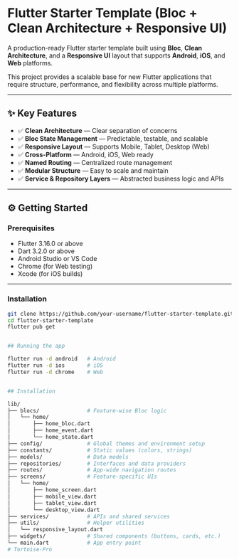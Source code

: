 # Flutter Starter Template (Bloc + Clean Architecture + Responsive UI)

A production-ready Flutter starter template built using **Bloc**, **Clean Architecture**, and a **Responsive UI** layout that supports **Android**, **iOS**, and **Web** platforms.

This project provides a scalable base for new Flutter applications that require structure, performance, and flexibility across multiple platforms.

---

## ✨ Key Features

- ✅ **Clean Architecture** — Clear separation of concerns
- ✅ **Bloc State Management** — Predictable, testable, and scalable
- ✅ **Responsive Layout** — Supports Mobile, Tablet, Desktop (Web)
- ✅ **Cross-Platform** — Android, iOS, Web ready
- ✅ **Named Routing** — Centralized route management
- ✅ **Modular Structure** — Easy to scale and maintain
- ✅ **Service & Repository Layers** — Abstracted business logic and APIs

---

## ⚙️ Getting Started

### Prerequisites

- Flutter 3.16.0 or above
- Dart 3.2.0 or above
- Android Studio or VS Code
- Chrome (for Web testing)
- Xcode (for iOS builds)

---

### Installation

```bash
git clone https://github.com/your-username/flutter-starter-template.git
cd flutter-starter-template
flutter pub get


## Running the app

flutter run -d android   # Android
flutter run -d ios       # iOS
flutter run -d chrome    # Web


## Installation

lib/
├── blocs/               # Feature-wise Bloc logic
│   └── home/
│       ├── home_bloc.dart
│       ├── home_event.dart
│       └── home_state.dart
├── config/              # Global themes and environment setup
├── constants/           # Static values (colors, strings)
├── models/              # Data models
├── repositories/        # Interfaces and data providers
├── routes/              # App-wide navigation routes
├── screens/             # Feature-specific UIs
│   └── home/
│       ├── home_screen.dart
│       ├── mobile_view.dart
│       ├── tablet_view.dart
│       └── desktop_view.dart
├── services/            # APIs and shared services
├── utils/               # Helper utilities
│   └── responsive_layout.dart
├── widgets/             # Shared components (buttons, cards, etc.)
└── main.dart            # App entry point
# Tortoise-Pro
